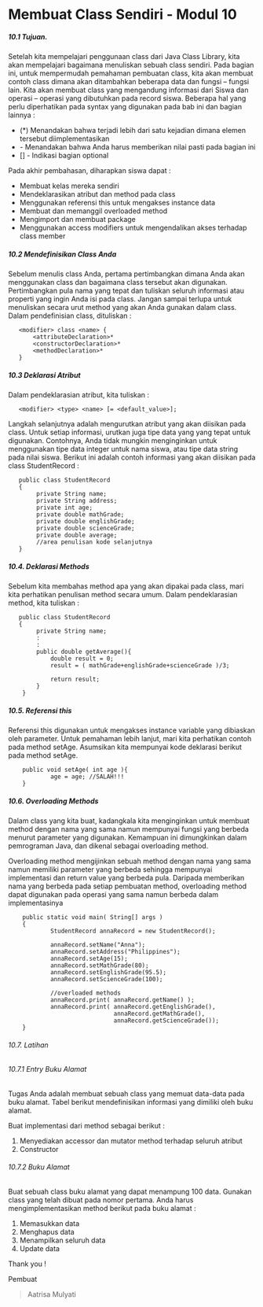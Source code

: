 # Membuat Class Sendiri - Modul 10

##### 10.1 Tujuan.
####
Setelah kita mempelajari penggunaan class dari Java Class Library, kita akan mempelajari bagaimana menuliskan sebuah class sendiri. Pada bagian ini, untuk mempermudah pemahaman pembuatan class, kita akan membuat contoh class dimana akan ditambahkan beberapa data dan fungsi – fungsi lain. Kita akan membuat class yang mengandung informasi dari Siswa dan operasi – operasi yang dibutuhkan pada record siswa. Beberapa hal yang perlu diperhatikan pada syntax yang digunakan pada bab ini dan bagian lainnya : 
* (*) Menandakan bahwa terjadi lebih dari satu kejadian dimana elemen tersebut
diimplementasikan 
* <description> - Menandakan bahwa Anda harus memberikan nilai pasti pada bagian ini 
* [] - Indikasi bagian optional 

Pada akhir pembahasan, diharapkan siswa dapat : 
* Membuat kelas mereka sendiri 
* Mendeklarasikan atribut dan method pada class 
* Menggunakan referensi this untuk mengakses instance data 
* Membuat dan memanggil overloaded method 
* Mengimport dan membuat package 
* Menggunakan access modifiers untuk mengendalikan akses terhadap class member

##### 10.2 Mendefinisikan Class Anda 
####
Sebelum menulis class Anda, pertama pertimbangkan dimana Anda akan menggunakan class dan bagaimana class tersebut akan digunakan. Pertimbangkan pula nama yang tepat dan tuliskan seluruh informasi atau properti yang ingin Anda isi pada class. Jangan sampai terlupa untuk menuliskan secara urut method yang akan Anda gunakan dalam class. Dalam pendefinisian class, dituliskan : 

       <modifier> class <name> { 
           <attributeDeclaration>* 
           <constructorDeclaration>* 
           <methodDeclaration>* 
       }
       
##### 10.3 Deklarasi Atribut 
####
Dalam pendeklarasian atribut, kita tuliskan : 

       <modifier> <type> <name> [= <default_value>]; 
       
Langkah selanjutnya adalah mengurutkan atribut yang akan diisikan pada class. Untuk setiap informasi, urutkan juga tipe data yang yang tepat untuk digunakan. Contohnya, Anda tidak mungkin menginginkan untuk menggunakan tipe data integer untuk nama siswa, atau tipe data string pada nilai siswa. Berikut ini adalah contoh informasi yang akan diisikan pada class StudentRecord : 

       public class StudentRecord 
       { 
            private String name; 
            private String address; 
            private int age; 
            private double mathGrade; 
            private double englishGrade; 
            private double scienceGrade; 
            private double average; 
            //area penulisan kode selanjutnya 
       }
       
##### 10.4. Deklarasi Methods 
####
Sebelum kita membahas method apa yang akan dipakai pada class, mari kita perhatikan penulisan method secara umum. Dalam pendeklarasian method, kita tuliskan : 

       public class StudentRecord 
       { 
            private String name; 
            : 
            : 
            public double getAverage(){ 
                double result = 0; 
                result = ( mathGrade+englishGrade+scienceGrade )/3; 

                return result; 
            } 
        } 
        
##### 10.5. Referensi this 
####
Referensi this digunakan untuk mengakses instance variable yang dibiaskan oleh parameter. Untuk pemahaman lebih lanjut, mari kita perhatikan contoh pada method setAge. Asumsikan kita mempunyai kode deklarasi berikut pada method setAge. 

        public void setAge( int age ){ 
                age = age; //SALAH!!! 
        } 
        
##### 10.6. Overloading Methods 
Dalam class yang kita buat, kadangkala kita menginginkan untuk membuat method dengan nama yang sama namun mempunyai fungsi yang berbeda menurut parameter yang 
digunakan. Kemampuan ini dimungkinkan dalam pemrograman Java, dan dikenal sebagai overloading method. 

Overloading method mengijinkan sebuah method dengan nama yang sama namun memiliki parameter yang berbeda sehingga mempunyai implementasi dan return value yang berbeda pula. Daripada memberikan nama yang berbeda pada setiap pembuatan method, overloading method dapat digunakan pada operasi yang sama namun berbeda dalam implementasinya

        public static void main( String[] args ) 
        { 
                StudentRecord annaRecord = new StudentRecord(); 

                annaRecord.setName("Anna"); 
                annaRecord.setAddress("Philippines"); 
                annaRecord.setAge(15); 
                annaRecord.setMathGrade(80); 
                annaRecord.setEnglishGrade(95.5); 
                annaRecord.setScienceGrade(100); 

                //overloaded methods 
                annaRecord.print( annaRecord.getName() ); 
                annaRecord.print( annaRecord.getEnglishGrade(),             
                                  annaRecord.getMathGrade(), 
                                  annaRecord.getScienceGrade()); 
        } 
        
###### 10.7. Latihan
####
###### 10.7.1 Entry Buku Alamat 
Tugas Anda adalah membuat sebuah class yang memuat data-data pada buku alamat. 
Tabel berikut mendefinisikan informasi yang dimiliki oleh buku alamat.

Buat implementasi dari method sebagai berikut : 
1. Menyediakan accessor dan mutator method terhadap seluruh atribut 
2. Constructor 

###### 10.7.2 Buku Alamat 
Buat sebuah class buku alamat yang dapat menampung 100 data. Gunakan class yang telah dibuat pada nomor pertama. Anda harus mengimplementasikan method berikut pada buku alamat : 
1. Memasukkan data 
2. Menghapus data 
3. Menampilkan seluruh data 
4. Update data

Thank you !

Pembuat
> Aatrisa Mulyati